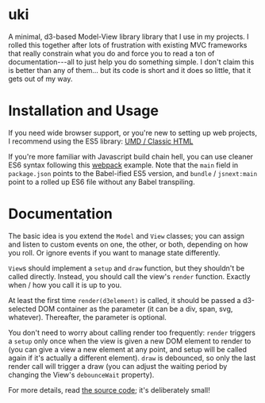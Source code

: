 uki
===

A minimal, d3-based Model-View library library that I use in my projects.
I rolled this together after lots of frustration with existing MVC frameworks that really constrain what you do and force you to read a ton of documentation---all to just help you do something simple.
I don't claim this is better than any of them... but its code is short and it does so little, that it gets out of my way.

Installation and Usage
======================

If you need wide browser support, or you're new to setting up web projects, I recommend using the ES5 library: [UMD / Classic HTML](https://github.com/alex-r-bigelow/uki/blob/master/examples/umd)

If you're more familiar with Javascript build chain hell, you can use cleaner ES6 syntax following this [webpack](https://github.com/alex-r-bigelow/uki/blob/master/examples/webpack) example.
Note that the `main` field in `package.json` points to the Babel-ified ES5 version, and `bundle` / `jsnext:main` point to a rolled up ES6 file without any Babel transpiling.

Documentation
=============

The basic idea is you extend the `Model` and `View` classes; you can assign and listen to custom events on one, the other, or both, depending on how you roll. Or ignore events if you want to manage state differently.

`View`s should implement a `setup` and `draw` function, but they shouldn't be called directly. Instead, you should call the view's `render` function. Exactly when / how you call it is up to you.

At least the first time `render(d3element)` is called, it should be passed a d3-selected DOM container as the parameter (it can be a div, span, svg, whatever). Thereafter, the parameter is optional.

You don't need to worry about calling render too frequently: `render` triggers a `setup` only once when the view is given a new DOM element to render to (you can give a view a new element at any point, and setup will be called again if it's actually a different element).
`draw` is debounced, so only the last render call will trigger a draw (you can adjust the waiting period by changing the View's `debounceWait` property).

For more details, read [the source code](https://github.com/alex-r-bigelow/uki/blob/master/src); it's deliberately small!
